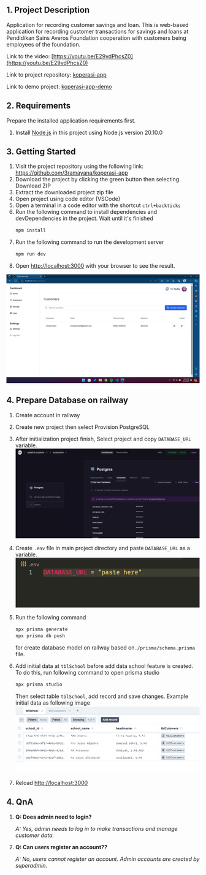 ## 1. Project Description

Application for recording customer savings and loan. This is web-based application for recording customer transactions for savings and loans at Pendidikan Sains Averos Foundation cooperation with customers being employees of the foundation.

Link to the video: [https://youtu.be/E29vdPhcsZ0](https://youtu.be/E29vdPhcsZ0)

Link to project repository: [koperasi-app](https://github.com/3ramayana/koperasi-app)

Link to demo project: [koperasi-app-demo](https://koperasi-app.vercel.app/)

## 2. Requirements

Prepare the installed application requirements first.

1. Install [Node.js](https://nodejs.org/en)
   in this project using Node.js version 20.10.0

## 3. Getting Started

1. Visit the project repository using the following link: https://github.com/3ramayana/koperasi-app
2. Download the project by clicking the green button then selecting Download ZIP
3. Extract the downloaded project zip file
4. Open project using code editor (VSCode)
5. Open a terminal in a code editor with the shortcut `ctrl+backticks`
6. Run the following command to install dependencies and devDependencies in the project. Wait until it's finished
   ```sh
   npm install
   ```
7. Run the following command to run the development server
   ```sh
   npm run dev
   ```
8. Open [http://localhost:3000](http://localhost:3000) with your browser to see the result.

![alt text](screenshot/customers.png)

## 4. Prepare Database on railway

1. Create account in railway
2. Create new project then select Provision PostgreSQL
3. After initialization project finish, Select project and copy `DATABASE_URL` variable.
   ![alt text](screenshot/postgres_project.png)
4. Create `.env` file in main project directory and paste `DATABASE_URL` as a variable.
   ![alt text](screenshot/database_url.png)
5. Run the following command
   ```sh
   npx prisma generate
   npx prisma db push
   ```
   for create database model on railway based on`./prisma/schema.prisma` file.
6. Add initial data at `tblSchool` before add data school feature is created. To do this, run following command to open prisma studio

   ```sh
   npx prisma studio
   ```

   Then select table `tblSchool`, add record and save changes. Example initial data as following image
   ![alt text](screenshot/tblSchool_initial.png)

7. Reload [http://localhost:3000](http://localhost:3000)

## 4. QnA

1.  **Q: Does admin need to login?**

    _A: Yes, admin needs to log in to make transactions and manage customer data._

2.  **Q: Can users register an account??**

    _A: No, users cannot register an account. Admin accounts are created by superadmin._
